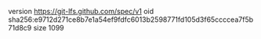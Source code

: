 version https://git-lfs.github.com/spec/v1
oid sha256:e9712d271ce8b7e1a54ef9fdfc6013b2598771fd105d3f65ccccea7f5b71d8c9
size 1099
